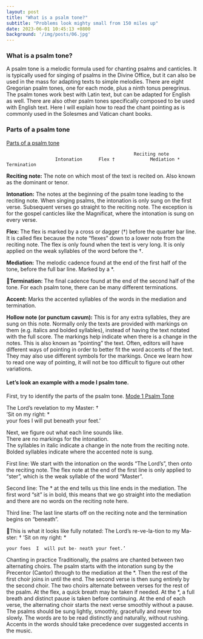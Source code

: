 ```yaml
---
layout: post
title: "What is a psalm tone?"
subtitle: "Problems look mighty small from 150 miles up"
date: 2023-06-01 10:45:13 +0800
background: '/img/posts/06.jpg'
---
```


### What is a psalm tone?
A psalm tone is a melodic formula used for chanting psalms and canticles. It is typically used for singing of psalms in the Divine Office, but it can also be used in the mass for adapting texts to simple melodies. There are eight Gregorian psalm tones, one for each mode, plus a ninth tonus peregrinus. The psalm tones work best with Latin text, but can be adapted for English as well. There are also other psalm tones specifically composed to be used with English text. Here I will explain how to read the chant pointing as is commonly used in the Solesmes and Vatican chant books.

### Parts of a psalm tone

[Parts of a psalm tone](img/psalmtone-1.png)

		                                           Reciting note
                      Intonation      Flex †             Mediation *             Termination
**Reciting note:** The note on which most of the text is recited on. Also known as the dominant or tenor.

**Intonation:** The notes at the beginning of the psalm tone leading to the reciting note. When singing psalms, the intonation is only sung on the first verse. Subsequent verses go straight to the reciting note. The exception is for the gospel canticles like the Magnificat, where the intonation is sung on every verse.

**Flex:** The flex is marked by a cross or dagger (†) before the quarter bar line. It is called flex because the note “flexes” down to a lower note from the reciting note. The flex is only found when the text is very long. It is only applied on the weak syllables of the word before the †.

**Mediation:**  The melodic cadence found at the end of the first half of the tone, before the full bar line. Marked by a *.

**Termination:** The final cadence found at the end of the second half of the tone. For each psalm tone, there can be many different terminations.

**Accent:** Marks the accented syllables of the words in the mediation and termination.

**Hollow note (or punctum cavum):** This is for any extra syllables, they are sung on this note.
Normally only the texts are provided with markings on them (e.g. italics and bolded syllables), instead of having the text notated with the full score. The markings help indicate when there is a change in the notes. This is also known as “pointing” the text. Often, editors will have different ways of pointing in order to better fit the word accents of the text. They may also use different symbols for the markings. Once we learn how to read one way of pointing, it will not be too difficult to figure out other variations. 

#### Let’s look an example with a mode I psalm tone.
First, try to identify the parts of the psalm tone.
[Mode 1 Psalm Tone](img/psalmtone-2.png)

The Lord’s revelation to my Master: †  
‘Sit on my right: *  
your foes I will put beneath your feet.’

Next, we figure out what each line sounds like.  
There are no markings for the intonation.  
The syllables in italic indicate a change in the note from the reciting note.  
Bolded syllables indicate where the accented note is sung.

First line: We start with the intonation on the words “The Lord’s”, then onto the reciting note. The flex note at the end of the first line is only applied to “ster”, which is the weak syllable of the word “Master”.

Second line: The * at the end tells us this line ends in the mediation. The first word “sit” is in bold, this means that we go straight into the mediation and there are no words on the reciting note here.

Third line: The last line starts off on the reciting note and the termination begins on “beneath”.

This is what it looks like fully notated:
  The Lord’s re-ve-la-tion to my Ma-ster: †   ‘Sit   on   my right: *

    your foes  I  will put be- neath your feet.’
 
Chanting in practice
Traditionally, the psalms are chanted between two alternating choirs. The psalm starts with the intonation sung by the Precentor (Cantor) through to the mediation at the *. Then the rest of the first choir joins in until the end. The second verse is then sung entirely by the second choir. The two choirs alternate between verses for the rest of the psalm.
At the flex, a quick breath may be taken if needed. At the *, a full breath and distinct pause is taken before continuing. At the end of each verse, the alternating choir starts the next verse smoothly without a pause.
The psalms should be sung lightly, smoothly, gracefully and never too slowly. The words are to be read distinctly and naturally, without rushing. Accents in the words should take precedence over suggested accents in the music.